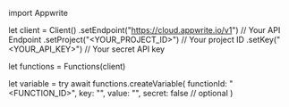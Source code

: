 import Appwrite

let client = Client()
    .setEndpoint("https://cloud.appwrite.io/v1") // Your API Endpoint
    .setProject("<YOUR_PROJECT_ID>") // Your project ID
    .setKey("<YOUR_API_KEY>") // Your secret API key

let functions = Functions(client)

let variable = try await functions.createVariable(
    functionId: "<FUNCTION_ID>",
    key: "<KEY>",
    value: "<VALUE>",
    secret: false // optional
)

